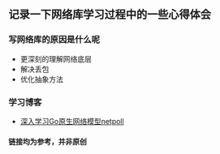 ## 记录一下网络库学习过程中的一些心得体会

### 写网络库的原因是什么呢
- 更深刻的理解网络底层
- 解决丢包
- 优化抽象方法

####



### 学习博客
- [深入学习Go原生网络模型netpoll](https://cloud.tencent.com/developer/article/2395091)

#### 链接均为参考，并非原创